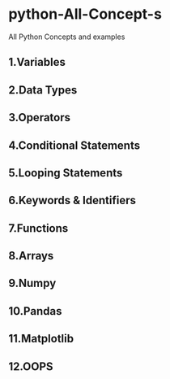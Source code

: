 # python-All-Concept-s
All Python  Concepts and examples
## 1.Variables
## 2.Data Types
## 3.Operators
## 4.Conditional Statements
## 5.Looping Statements
## 6.Keywords & Identifiers
## 7.Functions
## 8.Arrays
## 9.Numpy
## 10.Pandas
## 11.Matplotlib
## 12.OOPS
